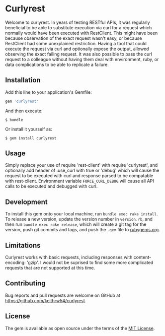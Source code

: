 # Curlyrest

Welcome to curlyrest. In years of testing RESTful APIs, it was regularly beneficial to be able to substitute execution via curl for a request which normally would have been executed with RestClient. This might have been because observation of the exact request wasn't easy, or because RestClient had some unexplained restriction. Having a tool that could execute the request via curl and optionally expose the output, allowed observing the exact failing request. It was also possible to pass the curl request to a colleague without having them deal with environment, ruby, or data complications to be able to replicate a failure.

## Installation

Add this line to your application's Gemfile:

```ruby
gem 'curlyrest'
```

And then execute:

    $ bundle

Or install it yourself as:

    $ gem install curlyrest

## Usage

Simply replace your use of require 'rest-client' with require 'curlyrest', and optionally add header of :use_curl with true or 'debug' which will cause the request to be executed with curl and response parsed to be compatable with rest-client.
Environment variable `FORCE_CURL_DEBUG` will cause all API calls to be executed and debugged with curl.

## Development

To install this gem onto your local machine, run `bundle exec rake install`. To release a new version, update the version number in `version.rb`, and then run `bundle exec rake release`, which will create a git tag for the version, push git commits and tags, and push the `.gem` file to [rubygems.org](https://rubygems.org).

## Limitations

Curlyrest works with basic requests, including responses with content-encoding: 'gzip'. I would not be suprised to find some more complicated requests that are not supported at this time.

## Contributing

Bug reports and pull requests are welcome on GitHub at https://github.com/keithrw54/curlyrest.


## License

The gem is available as open source under the terms of the [MIT License](http://opensource.org/licenses/MIT).

